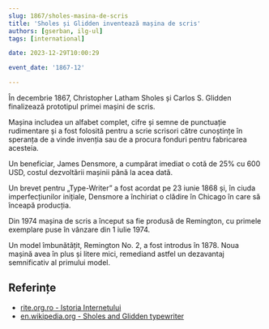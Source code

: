 ```yaml
---
slug: 1867/sholes-masina-de-scris
title: 'Sholes și Glidden inventează mașina de scris'
authors: [gserban, ilg-ul]
tags: [international]

date: 2023-12-29T10:00:29

event_date: '1867-12'

---
```


În decembrie 1867, Christopher Latham Sholes și Carlos S. Glidden
finalizează prototipul primei mașini de scris.

<!-- truncate -->

Mașina includea un alfabet complet, cifre și semne de punctuație
rudimentare și a fost folosită pentru a scrie scrisori către
cunoștințe în speranța de a vinde invenția sau de a procura fonduri
pentru fabricarea acesteia.

Un beneficiar, James Densmore, a cumpărat imediat o cotă de 25%
cu 600 USD, costul dezvoltării mașinii până la acea dată.

Un brevet pentru „Type-Writer” a fost acordat pe 23 iunie 1868 și,
în ciuda imperfecțiunilor inițiale, Densmore a închiriat o clădire
în Chicago în care să înceapă producția.

Din 1974 mașina de scris a început sa fie produsă de Remington,
cu primele exemplare puse în vânzare din 1 iulie 1974.

Un model îmbunătățit, Remington No. 2, a fost introdus în 1878.
Noua mașină avea în plus și litere mici, remediand astfel un
dezavantaj semnificativ al primului model.

## Referințe

- [rite.org.ro - Istoria Internetului](https://rite.org.ro/istoria-internetului/)
- [en.wikipedia.org - Sholes and Glidden typewriter](https://en.wikipedia.org/wiki/Sholes_and_Glidden_typewriter)
